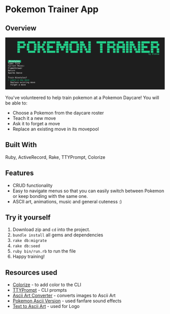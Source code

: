# Pokemon Trainer App #

## Overview ##

![app home](lib/images/pokemon_trainer.jpg)

You've volunteered to help train pokemon at a Pokemon Daycare!
You will be able to:
* Choose a Pokemon from the daycare roster
* Teach it a new move
* Ask it to forget a move
* Replace an existing move in its movepool

## Built With ##
Ruby, ActiveRecord, Rake, TTYPrompt, Colorize 

## Features ##
* CRUD functionality
* Easy to navigate menus so that you can easily switch between Pokemon or keep bonding with the same one.
* ASCII art, animations, music and general cuteness :)

## Try it yourself ##
1. Download zip and `cd` into the project.
2. `bundle install` all gems and dependencies
3. `rake db:migrate` 
4. `rake db:seed`
5. `ruby bin/run.rb` to run the file
6. Happy training!

## Resources used ##
* [Colorize](https://github.com/fazibear/colorize) - to add color to the CLI
* [TTYPrompt](https://github.com/piotrmurach/tty-prompt) - CLI prompts
* [Ascii Art Converter](https://manytools.org/hacker-tools/convert-images-to-ascii-art/) - converts images to Ascii Art
* [Pokemon Ascii Version](https://bellblitzking.itch.io/pokemonasciiversion) - used fanfare sound effects
* [Text to Ascii Art](http://patorjk.com/software/taag/#p=display&f=Graffiti&t=Type%20Something%20) - used for Logo
